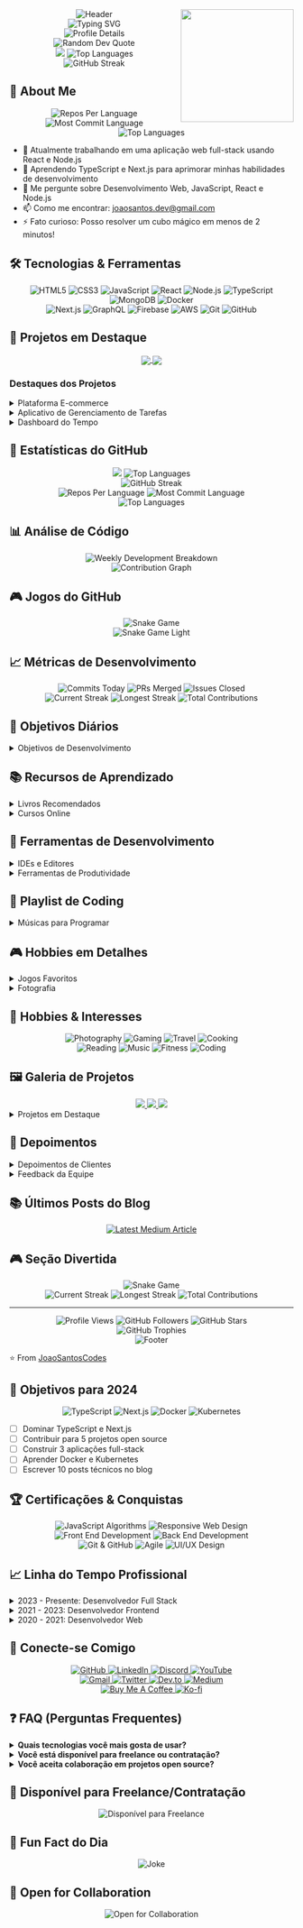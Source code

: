 <img align='right' src='https://user-images.githubusercontent.com/5713670/87202985-820dcb80-c2b6-11ea-9f56-7ec461c497c3.gif' width='200'>

<div align="center">
  <img src="https://capsule-render.vercel.app/api?type=waving&color=gradient&customColorList=12&height=200&section=header&text=Joao%20Santos&fontSize=80&fontAlignY=35&animation=twinkling" alt="Header" />
</div>

<div align="center">
  <img src="https://readme-typing-svg.herokuapp.com?font=Fira+Code&weight=500&size=40&pause=1000&color=6AD3AC&center=true&vCenter=true&random=false&width=600&height=100&lines=Full+Stack+Developer;Web+Developer;Open+Source+Enthusiast;Problem+Solver;Team+Player" alt="Typing SVG" />
</div>

<div align="center">
  <img src="https://github-profile-summary-cards.vercel.app/api/cards/profile-details?username=JoaoSantosCodes&theme=dracula" alt="Profile Details" />
</div>

<div align="center">
  <img src="https://quotes-github-readme.vercel.app/api?type=horizontal&theme=dracula" alt="Random Dev Quote" />
</div>

<div align="center">
  <img src="https://github-readme-stats.vercel.app/api?username=JoaoSantosCodes&show_icons=true&theme=dracula&include_all_commits=true&count_private=true"/>
  <img src="https://github-readme-stats.vercel.app/api/top-langs/?username=JoaoSantosCodes&layout=donut&theme=dracula" alt="Top Languages" />
</div>

<div align="center">
  <img src="https://github-readme-streak-stats.herokuapp.com/?user=JoaoSantosCodes&theme=dracula" alt="GitHub Streak" />
</div>

## 🚀 About Me

<div align="center">
  <img src="https://github-profile-summary-cards.vercel.app/api/cards/repos-per-language?username=JoaoSantosCodes&theme=dracula" alt="Repos Per Language" />
  <img src="https://github-profile-summary-cards.vercel.app/api/cards/most-commit-language?username=JoaoSantosCodes&theme=dracula" alt="Most Commit Language" />
</div>

<div align="center">
  <img src="https://github-readme-stats.vercel.app/api/top-langs/?username=JoaoSantosCodes&layout=donut&theme=dracula" alt="Top Languages" />
</div>

- 🔭 Atualmente trabalhando em uma aplicação web full-stack usando React e Node.js
- 🌱 Aprendendo TypeScript e Next.js para aprimorar minhas habilidades de desenvolvimento
- 💬 Me pergunte sobre Desenvolvimento Web, JavaScript, React e Node.js
- 📫 Como me encontrar: joaosantos.dev@gmail.com
- ⚡ Fato curioso: Posso resolver um cubo mágico em menos de 2 minutos!

## 🛠️ Tecnologias & Ferramentas

<div align="center">
  <img src="https://img.shields.io/badge/HTML5-E34F26?style=for-the-badge&logo=html5&logoColor=white" alt="HTML5" />
  <img src="https://img.shields.io/badge/CSS3-1572B6?style=for-the-badge&logo=css3&logoColor=white" alt="CSS3" />
  <img src="https://img.shields.io/badge/JavaScript-F7DF1E?style=for-the-badge&logo=javascript&logoColor=black" alt="JavaScript" />
  <img src="https://img.shields.io/badge/React-20232A?style=for-the-badge&logo=react&logoColor=61DAFB" alt="React" />
  <img src="https://img.shields.io/badge/Node.js-43853D?style=for-the-badge&logo=node.js&logoColor=white" alt="Node.js" />
  <img src="https://img.shields.io/badge/TypeScript-007ACC?style=for-the-badge&logo=typescript&logoColor=white" alt="TypeScript" />
  <img src="https://img.shields.io/badge/MongoDB-4EA94B?style=for-the-badge&logo=mongodb&logoColor=white" alt="MongoDB" />
  <img src="https://img.shields.io/badge/Docker-2496ED?style=for-the-badge&logo=docker&logoColor=white" alt="Docker" />
</div>

<div align="center">
  <img src="https://img.shields.io/badge/Next.js-000000?style=for-the-badge&logo=next.js&logoColor=white" alt="Next.js" />
  <img src="https://img.shields.io/badge/GraphQL-E10098?style=for-the-badge&logo=graphql&logoColor=white" alt="GraphQL" />
  <img src="https://img.shields.io/badge/Firebase-FFCA28?style=for-the-badge&logo=firebase&logoColor=black" alt="Firebase" />
  <img src="https://img.shields.io/badge/AWS-232F3E?style=for-the-badge&logo=amazon-aws&logoColor=white" alt="AWS" />
  <img src="https://img.shields.io/badge/Git-F05032?style=for-the-badge&logo=git&logoColor=white" alt="Git" />
  <img src="https://img.shields.io/badge/GitHub-181717?style=for-the-badge&logo=github&logoColor=white" alt="GitHub" />
</div>

## 📂 Projetos em Destaque

<div align="center">
  <a href="https://github.com/JoaoSantosCodes/ecommerce-platform">
    <img align="center" src="https://github-readme-stats.vercel.app/api/pin/?username=JoaoSantosCodes&repo=ecommerce-platform&theme=dracula" />
  </a>
  <a href="https://github.com/JoaoSantosCodes/task-manager">
    <img align="center" src="https://github-readme-stats.vercel.app/api/pin/?username=JoaoSantosCodes&repo=task-manager&theme=dracula" />
  </a>
</div>

### Destaques dos Projetos

<details>
<summary>Plataforma E-commerce</summary>
<br>
<div align="center">
  <img src="https://github-readme-stats.vercel.app/api/pin/?username=JoaoSantosCodes&repo=ecommerce-platform&theme=dracula" />
</div>
<br>
Uma plataforma completa de e-commerce construída com React, Node.js e MongoDB. Recursos incluem:
- Autenticação de usuários
- Gerenciamento de produtos
- Carrinho de compras
- Integração com pagamentos
- Atualizações de estoque em tempo real
- Painel administrativo
- Design responsivo
</details>

<details>
<summary>Aplicativo de Gerenciamento de Tarefas</summary>
<br>
<div align="center">
  <img src="https://github-readme-stats.vercel.app/api/pin/?username=JoaoSantosCodes&repo=task-manager&theme=dracula" />
</div>
<br>
Um aplicativo responsivo de gerenciamento de tarefas com atualizações em tempo real, construído usando React e Firebase. Recursos incluem:
- Categorização de tarefas
- Níveis de prioridade
- Acompanhamento de prazos
- Atualizações em tempo real
- Colaboração em equipe
- Acompanhamento de progresso
- Design mobile-first
</details>

<details>
<summary>Dashboard do Tempo</summary>
<br>
<div align="center">
  <img src="https://github-readme-stats.vercel.app/api/pin/?username=JoaoSantosCodes&repo=weather-dashboard&theme=dracula" />
</div>
<br>
Um dashboard do tempo que fornece informações meteorológicas em tempo real usando a API OpenWeather. Recursos incluem:
- Atualizações do tempo em tempo real
- Previsão para 5 dias
- Clima baseado em localização
- Design responsivo
- Alertas meteorológicos
- Dados históricos
- Mapas interativos
</details>

## 🎯 Estatísticas do GitHub

<div align="center">
  <img src="https://github-readme-stats.vercel.app/api?username=JoaoSantosCodes&show_icons=true&theme=dracula&include_all_commits=true&count_private=true"/>
  <img src="https://github-readme-stats.vercel.app/api/top-langs/?username=JoaoSantosCodes&layout=donut&theme=dracula" alt="Top Languages" />
</div>

<div align="center">
  <img src="https://github-readme-streak-stats.herokuapp.com/?user=JoaoSantosCodes&theme=dracula" alt="GitHub Streak" />
</div>

<div align="center">
  <img src="https://github-profile-summary-cards.vercel.app/api/cards/repos-per-language?username=JoaoSantosCodes&theme=dracula" alt="Repos Per Language" />
  <img src="https://github-profile-summary-cards.vercel.app/api/cards/most-commit-language?username=JoaoSantosCodes&theme=dracula" alt="Most Commit Language" />
</div>

<div align="center">
  <img src="https://github-readme-stats.vercel.app/api/top-langs/?username=JoaoSantosCodes&layout=donut&theme=dracula" alt="Top Languages" />
</div>

## 📊 Análise de Código

<div align="center">
  <img src="https://github-readme-stats.vercel.app/api/wakatime?username=JoaoSantosCodes&theme=dracula" alt="Weekly Development Breakdown" />
</div>

<div align="center">
  <img src="https://github-readme-activity-graph.vercel.app/graph?username=JoaoSantosCodes&theme=dracula" alt="Contribution Graph" />
</div>

## 🎮 Jogos do GitHub

<div align="center">
  <img src="https://github.com/JoaoSantosCodes/JoaoSantosCodes/blob/output/github-contribution-grid-snake-dark.svg" alt="Snake Game" />
</div>

<div align="center">
  <img src="https://github.com/JoaoSantosCodes/JoaoSantosCodes/blob/output/github-contribution-grid-snake-game.svg" alt="Snake Game Light" />
</div>

## 📈 Métricas de Desenvolvimento

<div align="center">
  <img src="https://img.shields.io/badge/Commits%20Today-0078D4?style=for-the-badge" alt="Commits Today" />
  <img src="https://img.shields.io/badge/PRs%20Merged-4EA94B?style=for-the-badge" alt="PRs Merged" />
  <img src="https://img.shields.io/badge/Issues%20Closed-61DAFB?style=for-the-badge" alt="Issues Closed" />
</div>

<div align="center">
  <img src="https://img.shields.io/badge/Current%20Streak-0078D4?style=for-the-badge" alt="Current Streak" />
  <img src="https://img.shields.io/badge/Longest%20Streak-4EA94B?style=for-the-badge" alt="Longest Streak" />
  <img src="https://img.shields.io/badge/Total%20Contributions-61DAFB?style=for-the-badge" alt="Total Contributions" />
</div>

## 🎯 Objetivos Diários

<details>
<summary>Objetivos de Desenvolvimento</summary>
<br>
<div align="center">
  <img src="https://img.shields.io/badge/Commits-0078D4?style=for-the-badge" alt="Commits" />
  <p>Meta: 5 commits por dia</p>
  <img src="https://img.shields.io/badge/PRs-4EA94B?style=for-the-badge" alt="PRs" />
  <p>Meta: 2 PRs por semana</p>
  <img src="https://img.shields.io/badge/Issues-61DAFB?style=for-the-badge" alt="Issues" />
  <p>Meta: 3 issues resolvidas por semana</p>
</div>
</details>

## 📚 Recursos de Aprendizado

<details>
<summary>Livros Recomendados</summary>
<br>
<div align="center">
  <img src="https://img.shields.io/badge/Clean%20Code-0078D4?style=for-the-badge" alt="Clean Code" />
  <p>Robert C. Martin</p>
  <img src="https://img.shields.io/badge/Design%20Patterns-4EA94B?style=for-the-badge" alt="Design Patterns" />
  <p>Gang of Four</p>
  <img src="https://img.shields.io/badge/JavaScript%20Patterns-61DAFB?style=for-the-badge" alt="JavaScript Patterns" />
  <p>Stoyan Stefanov</p>
</div>
</details>

<details>
<summary>Cursos Online</summary>
<br>
<div align="center">
  <img src="https://img.shields.io/badge/Udemy-0078D4?style=for-the-badge" alt="Udemy" />
  <p>Advanced React Patterns</p>
  <img src="https://img.shields.io/badge/Coursera-4EA94B?style=for-the-badge" alt="Coursera" />
  <p>Machine Learning for Web Devs</p>
  <img src="https://img.shields.io/badge/Pluralsight-61DAFB?style=for-the-badge" alt="Pluralsight" />
  <p>Advanced TypeScript</p>
</div>
</details>

## 🎨 Ferramentas de Desenvolvimento

<details>
<summary>IDEs e Editores</summary>
<br>
<div align="center">
  <img src="https://img.shields.io/badge/VS%20Code-0078D4?style=for-the-badge&logo=visual-studio-code&logoColor=white" alt="VS Code" />
  <img src="https://img.shields.io/badge/WebStorm-4EA94B?style=for-the-badge&logo=webstorm&logoColor=white" alt="WebStorm" />
  <img src="https://img.shields.io/badge/Sublime%20Text-61DAFB?style=for-the-badge&logo=sublime-text&logoColor=white" alt="Sublime Text" />
</div>
</details>

<details>
<summary>Ferramentas de Produtividade</summary>
<br>
<div align="center">
  <img src="https://img.shields.io/badge/Notion-000000?style=for-the-badge&logo=notion&logoColor=white" alt="Notion" />
  <img src="https://img.shields.io/badge/Trello-0078D4?style=for-the-badge&logo=trello&logoColor=white" alt="Trello" />
  <img src="https://img.shields.io/badge/Slack-4EA94B?style=for-the-badge&logo=slack&logoColor=white" alt="Slack" />
</div>
</details>

## 🎵 Playlist de Coding

<details>
<summary>Músicas para Programar</summary>
<br>
<div align="center">
  <img src="https://img.shields.io/badge/Spotify-1DB954?style=for-the-badge&logo=spotify&logoColor=white" alt="Spotify" />
  <p>Lo-fi Coding Beats</p>
  <img src="https://img.shields.io/badge/YouTube%20Music-FF0000?style=for-the-badge&logo=youtube-music&logoColor=white" alt="YouTube Music" />
  <p>Focus Music Playlist</p>
</div>
</details>

## 🎮 Hobbies em Detalhes

<details>
<summary>Jogos Favoritos</summary>
<br>
<div align="center">
  <img src="https://img.shields.io/badge/Steam-000000?style=for-the-badge&logo=steam&logoColor=white" alt="Steam" />
  <p>The Witcher 3, Cyberpunk 2077</p>
  <img src="https://img.shields.io/badge/Epic%20Games-000000?style=for-the-badge&logo=epic-games&logoColor=white" alt="Epic Games" />
  <p>Fortnite, Rocket League</p>
</div>
</details>

<details>
<summary>Fotografia</summary>
<br>
<div align="center">
  <img src="https://img.shields.io/badge/Instagram-000000?style=for-the-badge&logo=instagram&logoColor=white" alt="Instagram" />
  <p>@joaosantos.photo</p>
  <img src="https://img.shields.io/badge/500px-000000?style=for-the-badge&logo=500px&logoColor=white" alt="500px" />
  <p>Landscape Photography</p>
</div>
</details>

## 🎨 Hobbies & Interesses
<div align="center">
  <img src="https://img.shields.io/badge/Photography-000000?style=for-the-badge&logo=instagram&logoColor=white" alt="Photography" />
  <img src="https://img.shields.io/badge/Gaming-000000?style=for-the-badge&logo=steam&logoColor=white" alt="Gaming" />
  <img src="https://img.shields.io/badge/Travel-000000?style=for-the-badge&logo=airplane&logoColor=white" alt="Travel" />
  <img src="https://img.shields.io/badge/Cooking-000000?style=for-the-badge&logo=kitchen&logoColor=white" alt="Cooking" />
</div>

<div align="center">
  <img src="https://img.shields.io/badge/Reading-000000?style=for-the-badge&logo=book&logoColor=white" alt="Reading" />
  <img src="https://img.shields.io/badge/Music-000000?style=for-the-badge&logo=spotify&logoColor=white" alt="Music" />
  <img src="https://img.shields.io/badge/Fitness-000000?style=for-the-badge&logo=fitness&logoColor=white" alt="Fitness" />
  <img src="https://img.shields.io/badge/Coding-000000?style=for-the-badge&logo=code&logoColor=white" alt="Coding" />
</div>

## 🖼️ Galeria de Projetos

<div align="center">
  <a href="https://github.com/JoaoSantosCodes/ecommerce-platform">
    <img src="https://github-readme-stats.vercel.app/api/pin/?username=JoaoSantosCodes&repo=ecommerce-platform&theme=dracula" />
  </a>
  <a href="https://github.com/JoaoSantosCodes/task-manager">
    <img src="https://github-readme-stats.vercel.app/api/pin/?username=JoaoSantosCodes&repo=task-manager&theme=dracula" />
  </a>
  <a href="https://github.com/JoaoSantosCodes/weather-dashboard">
    <img src="https://github-readme-stats.vercel.app/api/pin/?username=JoaoSantosCodes&repo=weather-dashboard&theme=dracula" />
  </a>
</div>

<details>
<summary>Projetos em Destaque</summary>
<br>
<div align="center">
  <img src="https://img.shields.io/badge/E--commerce%20Platform-4EA94B?style=for-the-badge" alt="E-commerce Platform" />
  <p>Plataforma completa de e-commerce com React, Node.js e MongoDB</p>
  <img src="https://img.shields.io/badge/Task%20Manager-61DAFB?style=for-the-badge" alt="Task Manager" />
  <p>Aplicativo de gerenciamento de tarefas com React e Firebase</p>
  <img src="https://img.shields.io/badge/Weather%20Dashboard-0078D4?style=for-the-badge" alt="Weather Dashboard" />
  <p>Dashboard de previsão do tempo com React e OpenWeather API</p>
</div>
</details>

## 💬 Depoimentos

<details>
<summary>Depoimentos de Clientes</summary>
<br>
<div align="center">
  <img src="https://img.shields.io/badge/Client%20A-4EA94B?style=for-the-badge" alt="Client A" />
  <p>"João desenvolveu uma plataforma de e-commerce excepcional que superou nossas expectativas. Sua atenção aos detalhes e expertise técnica foram impressionantes."</p>
  
  <img src="https://img.shields.io/badge/Client%20B-61DAFB?style=for-the-badge" alt="Client B" />
  <p>"Trabalhar com João foi um prazer. Ele não apenas entregou um ótimo produto, mas também forneceu insights valiosos e sugestões de melhoria."</p>
</div>
</details>

<details>
<summary>Feedback da Equipe</summary>
<br>
<div align="center">
  <img src="https://img.shields.io/badge/Team%20Lead-0078D4?style=for-the-badge" alt="Team Lead" />
  <p>"João é um excelente membro da equipe que consistentemente entrega código de alta qualidade e ajuda outros a crescerem."</p>
  
  <img src="https://img.shields.io/badge/Colleague-6DB33F?style=for-the-badge" alt="Colleague" />
  <p>"Suas habilidades de resolução de problemas e conhecimento técnico o tornam um ativo valioso para qualquer equipe."</p>
</div>
</details>

## 📚 Últimos Posts do Blog
<div align="center">
  <a href="https://dev.to/joaosantoscodes">
    <img src="https://github-readme-medium-recent-article.vercel.app/medium/@joaosantos.dev/0" alt="Latest Medium Article" />
  </a>
</div>

## 🎮 Seção Divertida
<div align="center">
  <img src="https://github.com/JoaoSantosCodes/JoaoSantosCodes/blob/output/github-contribution-grid-snake-dark.svg" alt="Snake Game" />
</div>

<div align="center">
  <img src="https://img.shields.io/badge/Current%20Streak-0078D4?style=for-the-badge" alt="Current Streak" />
  <img src="https://img.shields.io/badge/Longest%20Streak-4EA94B?style=for-the-badge" alt="Longest Streak" />
  <img src="https://img.shields.io/badge/Total%20Contributions-61DAFB?style=for-the-badge" alt="Total Contributions" />
</div>

---
<div align="center">
  <img src="https://komarev.com/ghpvc/?username=JoaoSantosCodes&color=blueviolet" alt="Profile Views" />
  <img src="https://img.shields.io/github/followers/JoaoSantosCodes?label=Followers&style=social" alt="GitHub Followers" />
  <img src="https://img.shields.io/github/stars/JoaoSantosCodes?label=Stars&style=social" alt="GitHub Stars" />
</div>

<div align="center">
  <img src="https://github-profile-trophy.vercel.app/?username=JoaoSantosCodes&theme=dracula&margin-w=15&margin-h=15&row=1" alt="GitHub Trophies" />
</div>

<div align="center">
  <img src="https://capsule-render.vercel.app/api?type=waving&color=gradient&customColorList=12&height=100&section=footer&text=Obrigado%20pela%20visita!&fontSize=40&fontAlignY=35&animation=twinkling" alt="Footer" />
</div>

⭐️ From [JoaoSantosCodes](https://github.com/JoaoSantosCodes)

## 🎯 Objetivos para 2024

<div align="center">
  <img src="https://img.shields.io/badge/TypeScript-007ACC?style=for-the-badge&logo=typescript&logoColor=white" alt="TypeScript" />
  <img src="https://img.shields.io/badge/Next.js-000000?style=for-the-badge&logo=next.js&logoColor=white" alt="Next.js" />
  <img src="https://img.shields.io/badge/Docker-2496ED?style=for-the-badge&logo=docker&logoColor=white" alt="Docker" />
  <img src="https://img.shields.io/badge/Kubernetes-326CE5?style=for-the-badge&logo=kubernetes&logoColor=white" alt="Kubernetes" />
</div>

- [ ] Dominar TypeScript e Next.js
- [ ] Contribuir para 5 projetos open source
- [ ] Construir 3 aplicações full-stack
- [ ] Aprender Docker e Kubernetes
- [ ] Escrever 10 posts técnicos no blog

## 🏆 Certificações & Conquistas

<div align="center">
  <img src="https://img.shields.io/badge/JavaScript%20Algorithms%20and%20Data%20Structures-F7DF1E?style=for-the-badge&logo=javascript&logoColor=black" alt="JavaScript Algorithms" />
  <img src="https://img.shields.io/badge/Responsive%20Web%20Design-1572B6?style=for-the-badge&logo=css3&logoColor=white" alt="Responsive Web Design" />
  <img src="https://img.shields.io/badge/Front%20End%20Development-61DAFB?style=for-the-badge&logo=react&logoColor=black" alt="Front End Development" />
  <img src="https://img.shields.io/badge/Back%20End%20Development-339933?style=for-the-badge&logo=node.js&logoColor=white" alt="Back End Development" />
</div>

<div align="center">
  <img src="https://img.shields.io/badge/Git%20&%20GitHub-181717?style=for-the-badge&logo=github&logoColor=white" alt="Git & GitHub" />
  <img src="https://img.shields.io/badge/Agile%20Methodology-6DB33F?style=for-the-badge&logo=scrum&logoColor=white" alt="Agile" />
  <img src="https://img.shields.io/badge/UI/UX%20Design-FF6B6B?style=for-the-badge&logo=figma&logoColor=white" alt="UI/UX Design" />
</div>

## 📈 Linha do Tempo Profissional

<details>
<summary>2023 - Presente: Desenvolvedor Full Stack</summary>
<br>
<div align="center">
  <img src="https://img.shields.io/badge/Full%20Stack%20Developer-4EA94B?style=for-the-badge" alt="Full Stack Developer" />
</div>
- Desenvolvimento de aplicações web full-stack com React e Node.js
- Implementação de APIs RESTful e GraphQL
- Integração com serviços de cloud (AWS, Firebase)
- Mentoria de desenvolvedores júnior
- Otimização de performance e SEO
</details>

<details>
<summary>2021 - 2023: Desenvolvedor Frontend</summary>
<br>
<div align="center">
  <img src="https://img.shields.io/badge/Frontend%20Developer-61DAFB?style=for-the-badge" alt="Frontend Developer" />
</div>
- Desenvolvimento de interfaces responsivas
- Implementação de designs modernos
- Integração com APIs
- Otimização de performance
- Trabalho com React e TypeScript
</details>

<details>
<summary>2020 - 2021: Desenvolvedor Web</summary>
<br>
<div align="center">
  <img src="https://img.shields.io/badge/Web%20Developer-0078D4?style=for-the-badge" alt="Web Developer" />
</div>
- Desenvolvimento de sites responsivos
- Implementação de layouts modernos
- Trabalho com HTML, CSS e JavaScript
- Otimização para SEO
- Colaboração com designers
</details>

## 🤝 Conecte-se Comigo

<div align="center">
  <a href="https://github.com/JoaoSantosCodes" target="_blank">
    <img src="https://img.shields.io/badge/GitHub-100000?style=for-the-badge&logo=github&logoColor=white" alt="GitHub" />
  </a>
  <a href="https://www.linkedin.com/in/jo%C3%A3o-santos-5a59a567/" target="_blank">
    <img src="https://img.shields.io/badge/LinkedIn-0077B5?style=for-the-badge&logo=linkedin&logoColor=white" alt="LinkedIn" />
  </a>
  <a href="https://discord.gg/6JAwbTFy" target="_blank">
    <img src="https://img.shields.io/badge/Discord-7289DA?style=for-the-badge&logo=discord&logoColor=white" alt="Discord" />
  </a>
  <a href="https://www.youtube.com/channel/UCT8zcIEJaNPUFVmoxLDwaZA" target="_blank">
    <img src="https://img.shields.io/badge/YouTube-FF0000?style=for-the-badge&logo=youtube&logoColor=white" alt="YouTube" />
  </a>
</div>

<div align="center">
  <a href="mailto:joaosantos.dev@gmail.com">
    <img src="https://img.shields.io/badge/Gmail-D14836?style=for-the-badge&logo=gmail&logoColor=white" alt="Gmail" />
  </a>
  <a href="https://twitter.com/JoaoSantosCodes" target="_blank">
    <img src="https://img.shields.io/badge/Twitter-1DA1F2?style=for-the-badge&logo=twitter&logoColor=white" alt="Twitter" />
  </a>
  <a href="https://dev.to/joaosantoscodes" target="_blank">
    <img src="https://img.shields.io/badge/dev.to-0A0A0A?style=for-the-badge&logo=dev.to&logoColor=white" alt="Dev.to" />
  </a>
  <a href="https://medium.com/@joaosantos.dev" target="_blank">
    <img src="https://img.shields.io/badge/Medium-12100E?style=for-the-badge&logo=medium&logoColor=white" alt="Medium" />
  </a>
</div>

<div align="center">
  <a href="https://www.buymeacoffee.com/joaosantos" target="_blank">
    <img src="https://img.shields.io/badge/Buy_Me_A_Coffee-FFDD00?style=for-the-badge&logo=buy-me-a-coffee&logoColor=black" alt="Buy Me A Coffee" />
  </a>
  <a href="https://ko-fi.com/joaosantos" target="_blank">
    <img src="https://img.shields.io/badge/Ko--fi-F16061?style=for-the-badge&logo=ko-fi&logoColor=white" alt="Ko-fi" />
  </a>
</div>

## ❓ FAQ (Perguntas Frequentes)

<details>
<summary><b>Quais tecnologias você mais gosta de usar?</b></summary>
React, Node.js, TypeScript e Next.js são minhas favoritas para desenvolvimento web moderno.
</details>

<details>
<summary><b>Você está disponível para freelance ou contratação?</b></summary>
Sim! Estou aberto a oportunidades de freelance e contratação. Entre em contato pelo LinkedIn ou e-mail.
</details>

<details>
<summary><b>Você aceita colaboração em projetos open source?</b></summary>
Sim! Adoro colaborar em projetos open source e compartilhar conhecimento com a comunidade.
</details>

## 📢 Disponível para Freelance/Contratação

<div align="center">
  <img src="https://img.shields.io/badge/Disponível%20para-Freelance%2FContrata%C3%A7%C3%A3o-4EA94B?style=for-the-badge&logo=freelancer&logoColor=white" alt="Disponível para Freelance" />
</div>

## 🎲 Fun Fact do Dia

<div align="center">
  <img src="https://readme-jokes.vercel.app/api?hideBorder&bgColor=%230d1117&qColor=%23fff" alt="Joke" />
</div>

## 🤝 Open for Collaboration

<div align="center">
  <img src="https://img.shields.io/badge/Open%20for%20Collaboration-0078D4?style=for-the-badge&logo=github&logoColor=white" alt="Open for Collaboration" />
</div>
